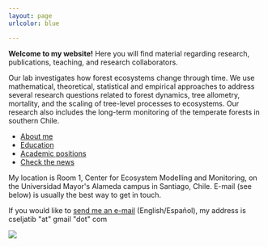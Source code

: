 ```yaml
---
layout: page
urlcolor: blue

---
```



**Welcome to my website!** Here you will find material regarding research, publications, teaching, and research collaborators.

Our lab investigates how forest ecosystems change through time. We use mathematical, theoretical, statistical and empirical approaches to address several research questions related to forest dynamics, tree allometry, mortality, and the scaling of tree-level processes to ecosystems. Our research also includes the long-term monitoring of the temperate forests in southern Chile.

* [About me](./about.md)
* [Education](./educa.md)
* [Academic positions](./appoint.md)
* [Check the news](./blog.md)

My location is Room 1, Center for Ecosystem Modelling and Monitoring, on the Universidad Mayor's Alameda campus in Santiago, Chile. E-mail (see below) is usually the best way to get in touch.

If you would like to [send me an e-mail](mailto:cseljatib@gmail.com) (English/Español), my address is cseljatib "at" gmail "dot" com


<!--- 
**Some of my older websites**
- [My old website](https://cseljatib.wixsite.com/biometria)
- [My old linux help](http://biometria.ufro.cl/myLinuxHelp/)
* [Mentoirs](./educa.md)
-->

![](images/chacai01.jpg)
